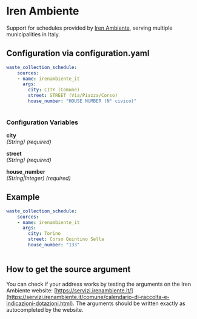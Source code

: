 # Iren Ambiente

Support for schedules provided by [Iren Ambiente](https://servizi.irenambiente.it/), serving multiple municipalities in Italy.

## Configuration via configuration.yaml

```yaml
waste_collection_schedule:
    sources:
    - name: irenambiente_it
      args:
        city: CITY (Comune)
        street: STREET (Via/Piazza/Corso)
        house_number: "HOUSE NUMBER (N° civico)"
        
```

### Configuration Variables

**city**  
*(String) (required)*

**street**  
*(String) (required)*

**house_number**  
*(String|Integer) (required)*

## Example

```yaml
waste_collection_schedule:
    sources:
    - name: irenambiente_it
      args:
        city: Torino
        street: Corso Quintino Sella
        house_number: "133"
        
```

## How to get the source argument

You can check if your address works by testing the arguments on the Iren Ambiente website: [https://servizi.irenambiente.it/](https://servizi.irenambiente.it/comune/calendario-di-raccolta-e-indicazioni-dotazioni.html). The arguments should be written exactly as autocompleted by the website.

